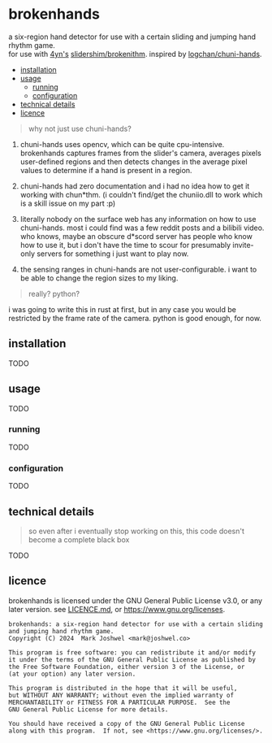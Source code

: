 # brokenhands

a six-region hand detector for use with a certain sliding and jumping hand rhythm game.  
for use with [4yn's](https://github.com/4yn)
[slidershim/brokenithm](https://github.com/4yn/slidershim). inspired by [logchan/chuni-hands](https://github.com/logchan/chuni-hands).

- [installation](#installation)
- [usage](#usage)
  - [running](#running)
  - [configuration](#configuration)
- [technical details](#technical-details)
- [licence](#licence)

> why not just use chuni-hands?

1. chuni-hands uses opencv, which can be quite cpu-intensive. brokenhands captures
frames from the slider's camera, averages pixels user-defined regions and then
detects changes in the average pixel values to determine if a hand is present in
a region.

2. chuni-hands had zero documentation and i had no idea how to get it working with chun*thm. (i couldn't find/get the chuniio.dll to work which is a skill issue on my part :p)

3. literally nobody on the surface web has any information on how to use chuni-hands. most i could find was a few reddit posts and a bilibili video. who knows, maybe an obscure d*scord server has people who know how to use it, but i don't have the time to scour for presumably invite-only servers for something i just want to play now.

4. the sensing ranges in chuni-hands are not user-configurable. i want to be able to change the region sizes to my liking.

> really? python?

i was going to write this in rust at first, but in any case you would be restricted by the frame rate of the camera. python is good enough, for now.

## installation

TODO

## usage

TODO

### running

TODO

### configuration

TODO

## technical details

> so even after i eventually stop working on this, this code doesn't become a complete black box

TODO

## licence

brokenhands is licensed under the GNU General Public License v3.0, or any later version. see [LICENCE.md](LICENCE.md), or <https://www.gnu.org/licenses>.

```text
brokenhands: a six-region hand detector for use with a certain sliding and jumping hand rhythm game.
Copyright (C) 2024  Mark Joshwel <mark@joshwel.co>

This program is free software: you can redistribute it and/or modify
it under the terms of the GNU General Public License as published by
the Free Software Foundation, either version 3 of the License, or
(at your option) any later version.

This program is distributed in the hope that it will be useful,
but WITHOUT ANY WARRANTY; without even the implied warranty of
MERCHANTABILITY or FITNESS FOR A PARTICULAR PURPOSE.  See the
GNU General Public License for more details.

You should have received a copy of the GNU General Public License
along with this program.  If not, see <https://www.gnu.org/licenses/>.
```
